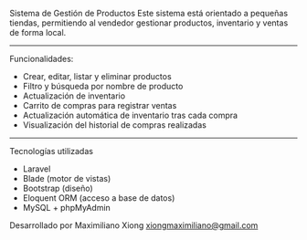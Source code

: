
Sistema de Gestión de Productos
Este sistema está orientado a pequeñas tiendas, permitiendo al vendedor gestionar productos, inventario y ventas de forma local.

---
Funcionalidades:
- Crear, editar, listar y eliminar productos
- Filtro y búsqueda por nombre de producto
- Actualización de inventario
- Carrito de compras para registrar ventas
- Actualización automática de inventario tras cada compra
- Visualización del historial de compras realizadas

---

Tecnologías utilizadas

- Laravel
- Blade (motor de vistas)
- Bootstrap (diseño)
- Eloquent ORM (acceso a base de datos)
- MySQL + phpMyAdmin

Desarrollado por Maximiliano Xiong xiongmaximiliano@gmail.com
